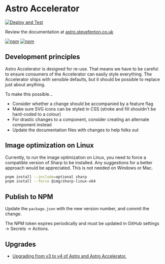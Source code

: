 <!-- @format -->

# Astro Accelerator

[![Deploy and Test](https://github.com/Steve-Fenton/astro-accelerator/actions/workflows/build-astro.yml/badge.svg)](https://github.com/Steve-Fenton/astro-accelerator/actions/workflows/build-astro.yml)

Review the documentation at [astro.stevefenton.co.uk](https://astro.stevefenton.co.uk/)

[![npm](https://img.shields.io/npm/v/astro-accelerator?color=blue&style=plastic)](https://www.npmjs.com/package/astro-accelerator/)
[![npm](https://img.shields.io/npm/dm/astro-accelerator?style=plastic)](https://www.npmjs.com/package/astro-accelerator/)

## Development principles

Astro Accelerator is designed for re-use. That means we have to be careful to ensure consumers of the Accelerator can easily style everything. The Accelerator ships with sensible defaults, but it should be possible to replace just about anything.

To make this possible...

- Consider whether a change should be accompanied by a feature flag
- Make sure SVG icons can be styled in CSS (stroke and fill shouldn't be hard-coded to a colour)
- For drastic changes to a component, consider creating an alternate component instead
- Update the documentation files with changes to help folks out

## Image optimization on Linux

Currently, to run the image optimization on Linux, you need to force a compatible version of Sharp to be installed. Any suggestions for a better approach would be appreciated. This is not needed on Windows or Mac.

```bash
pnpm install --include=optional sharp
pnpm install --force @img/sharp-linux-x64
```

## Publish to NPM

Update the `package.json` with the new version number, and commit the change.

The NPM token expires periodically and must be updated in GitHub settings -> Secrets -> Actions.

## Upgrades

- [Upgrading from v3 to v4 of Astro and Astro Accelerator.](https://www.stevefenton.co.uk/blog/2023/12/upgrade-astro-v4/)
